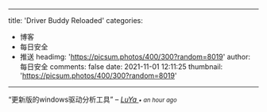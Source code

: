 
---
title: 'Driver Buddy Reloaded'
categories: 
 - 博客
 - 每日安全
 - 推送
headimg: 'https://picsum.photos/400/300?random=8019'
author: 每日安全
comments: false
date: 2021-11-01 12:11:25
thumbnail: 'https://picsum.photos/400/300?random=8019'
---

<div>   
<q>更新版的windows驱动分析工具</q>
–
<cite>
<a class="text-muted" href="https://sec.today/user/f6f7818d-6c86-4ec3-941f-2224142573a6/pushes/">
LuYa
</a>
<span class="text-muted"><small>• an hour ago</small></span>
</cite>
  
</div>
            
